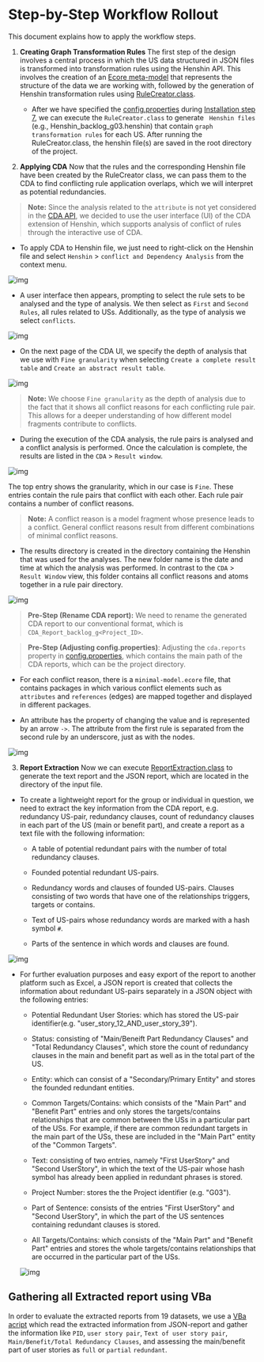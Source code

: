 # Step-by-Step Workflow Rollout
This document explains how to apply the workflow steps.
1. **Creating Graph Transformation Rules**
The first step of the design involves a central process in which the US data structured in JSON files is transformed into transformation rules using the Henshin API. This involves the creation of an [Ecore meta-model](./Backlog_v2.3.aird) that represents the structure of the data we are working with, followed by the generation of Henshin transformation rules using [RuleCreator.class](./src/org/henshin/backlog/code/rule/RuleCreator.java).
    -  After we have specified the [config.properties](/config.properties) during [Installation step 7](./README.md#step-by-step-installation-progress-tested-on-windows-1011), we can execute the `RuleCreator.class` to generate ` Henshin files` (e.g., Henshin_backlog_g03.henshin) that contain `graph transformation rules` for each US. After running the RuleCreator.class, the henshin file(s) are saved in the root directory of the project.

1. **Applying CDA**
Now that the rules and the corresponding Henshin file have been created by the RuleCreator class, we can pass them to the CDA to find conflicting rule application overlaps, which we will interpret as potential redundancies.
 
>**Note:** Since the analysis related to the `attribute` is not yet considered in the [CDA API](https://wiki.eclipse.org/Henshin/Conflict_and_Dependency_Analysis), we decided to use the user interface (UI) of the CDA extension of Henshin, which supports analysis of conflict of rules through the interactive use of CDA.

- To apply CDA to Henshin file, we just need to right-click on the Henshin file and select `Henshin` > `conflict and Dependency Analysis` from the context menu.

![img](./Photo/henshin_context_menu.png)

- A user interface then appears, prompting to select the rule sets to be analysed and the type of analysis. We then select as `First` and `Second` `Rules`, all rules related to USs. Additionally, as the type of analysis we select `conflicts`. 

![img](./Photo/select_rules.png)

- On the next page of the CDA UI, we specify the depth of analysis that we use with `Fine granularity` when selecting `Create a complete result table` and `Create an abstract result table`. 

![img](./Photo/select_granularity.png)

>**Note:** We choose `Fine granularity` as the depth of analysis due to the fact that it shows all conflict reasons for each conflicting rule pair. This allows for a deeper understanding of how different model fragments contribute to conflicts.
- During the execution of the CDA analysis, the rule pairs is analysed and a conflict analysis is performed. Once the calculation is complete, the results are listed in the `CDA` > `Result window`. 

![img](./Photo/cda_report.png)

 The top entry shows the granularity, which in our case is `Fine`. These entries contain the rule pairs that conflict with each other. Each rule pair contains a number of conflict reasons.
>**Note:** A conflict reason is a model fragment whose presence leads to a conflict. General conflict reasons result from different combinations of minimal conflict reasons.
- The results directory is created in the directory containing the Henshin that was used for the analyses. The new folder name is the date and time at which the analysis was performed. In contrast to the `CDA` > `Result Window` view, this folder contains all conflict reasons and atoms together in a rule pair directory.

![img](./Photo/cda_report_in_project_dir.png)

>**Pre-Step (Rename CDA report):** We need to rename the generated CDA report to our conventional format, which is `CDA_Report_backlog_g<Project_ID>`.

>**Pre-Step (Adjusting config.properties)**: Adjusting the `cda.reports` property in [config.properties](./config.properties), which contains the main path of the CDA reports, which can be the project directory.

- For each conflict reason, there is a `minimal-model.ecore` file, that contains packages in which various conflict elements such as `attributes` and `references` (edges) are mapped together and displayed in different packages.

- An attribute has the property of changing the value and is represented by an arrow `->`. The attribute from the first rule is separated from the second rule by an underscore, just as with the nodes.

![img](./Photo/minimal_model_packages.png)


3. **Report Extraction**
Now we can execute [ReportExtraction.class](./src/org/henshin/backlog/code/report/ReportExtractor.java) to generate the text report and the JSON report, which are located in the directory of the input file.

- To create a lightweight report for the group or individual in question, we need to extract the key information from the CDA report, e.g. redundancy US-pair, redundancy clauses, count of redundancy clauses in each part of the US (main or benefit part), and create a report as a text file with the following information:
    - A table of potential redundant pairs with the number of total redundancy clauses.
	
	- Founded potential redundant US-pairs.
	
	- Redundancy words and clauses of founded US-pairs. Clauses consisting of two words that have one of the relationships triggers, targets or contains.
	
	- Text of US-pairs whose redundancy words are marked with a hash symbol `#`.
	
	- Parts of the sentence in which words and clauses are found.

![img](./Photo/TextualReportSample.png)

- For further evaluation purposes and easy export of the report to another platform such as Excel, a JSON report is created that collects the information about redundant US-pairs separately in a JSON object with the following entries:

    - Potential Redundant User Stories:  which has stored the US-pair identifier(e.g. "user\_story\_12\_AND\_user\_story\_39"). 
	
	- Status: consisting of "Main/Beneift Part Redundancy Clauses" and "Total Redundancy Clauses", which store the count of redundancy clauses in the main and benefit part as well as in the total part of the US.
	
	- Entity: which can consist of a "Secondary/Primary Entity" and stores the founded redundant entities.
	
	- Common Targets/Contains: which consists of the "Main Part" and "Benefit Part" entries and only stores the targets/contains relationships that are common between the USs in a particular part of the USs. For example, if there are common redundant targets in the main part of the USs, these are included in the "Main Part" entity of the "Common Targets".
	
	- Text: consisting of two entries, namely "First UserStory" and "Second UserStory", in which the text of the US-pair whose hash symbol has already been applied in redundant phrases is stored.
	
	- Project Number: stores the the Project identifier (e.g. "G03").
	
	- Part of Sentence: consists of the entries "First UserStory" and "Second UserStory", in which the part of the US sentences containing redundant clauses is stored.
	
	- All Targets/Contains: which consists of the "Main Part" and "Benefit Part" entries and stores the whole targets/contains relationships that are occurred in the particular part of the USs.

    ![img](./Photo/JSONReportSample.png)

<!--## US labelling in JSON files
As the annotated USs in the JSON files do not contain identifiers, a  [customised Python script](https://github.com/amirrabieyannejad/USs_Annotation/tree/main/Skript/nummerize_us), is used to assign an unique identifier to each US, which is stored in a JSON object named `US_Nr`-->

## Gathering all Extracted report using VBa
In order to evaluate the extracted reports from 19 datasets, we use a [VBa acript](https://github.com/amirrabieyannejad/USs_Annotation/tree/main/Skript/extractFromJSONFiles) which read the extracted information from JSON-report and gather the information like `PID`, `user story pair`, `Text of user story pair`, `Main/Benefit/Total Redundancy Clauses`, and assessing the main/benefit part of user stories as `full` or `partial` `redundant`.